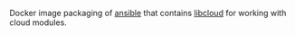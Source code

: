 Docker image packaging of [ansible](http://www.ansible.com) that contains [libcloud](https://libcloud.apache.org)
for working with cloud modules.
